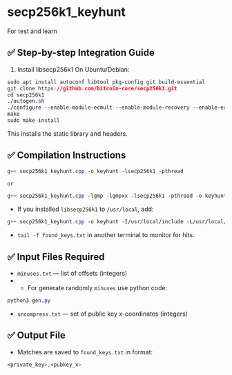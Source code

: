 # secp256k1_keyhunt
For test and learn

## ✅ Step-by-step Integration Guide
1. Install libsecp256k1
On Ubuntu/Debian:
```css
sudo apt install autoconf libtool pkg-config git build-essential
git clone https://github.com/bitcoin-core/secp256k1.git
cd secp256k1
./autogen.sh
./configure --enable-module-ecmult --enable-module-recovery --enable-experimental
make
sudo make install
```
This installs the static library and headers.

## ✅ Compilation Instructions
```css
g++ secp256k1_keyhunt.cpp -o keyhunt -lsecp256k1 -pthread

or

g++ secp256k1_keyhunt.cpp -lgmp -lgmpxx -lsecp256k1 -pthread -o keyhunt

```

- If you installed `libsecp256k1` to `/usr/local`, add:
```css
g++ secp256k1_keyhunt.cpp -o keyhunt -I/usr/local/include -L/usr/local/lib -lsecp256k1 -pthread
```

- `tail -f found_keys.txt` in another terminal to monitor for hits.

## ✅ Input Files Required
- `minuses.txt` — list of offsets (integers)
- - For generate randomly `minuses` use python code:
```css
python3 gen.py
```
- `uncompress.txt` — set of public key x-coordinates (integers)

## ✅ Output File
- Matches are saved to `found_keys.txt` in format:
```css
<private_key>,<pubkey_x>
```